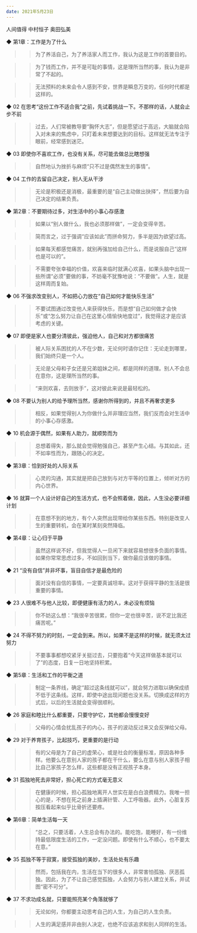 ```yaml
---
date: 2021年5月23日
---
```


人间值得
中村恒子 奥田弘美


◆ 第1章：工作是为了什么

>> 为了养活自己，为了养活家人而工作，我认为这是工作的首要目的。

>> 为了钱而工作，并不是可耻的事情，这是理所当然的事，我认为是非常了不起的。

>> 无法预料的未来会令人感到不安，世界是瞬息万变的，任何时代都是这样的。

◆ 02 在思考“这份工作不适合我”之前，先试着挑战一下。不那样的话，人就会止步不前

>> 过去，人们常被教导要“胸怀大志”，但是愿望过于高远，大脑就会陷入对未来的焦虑中，只盯着未来想要达到的目标。这样就无法专注于眼前，经常感到迷茫。

◆ 03 即使你不喜欢工作，也没有关系，尽可能去做总比瞎想强

>> 自然地认为挫折与麻烦“只不过是偶然发生的事情”。

◆ 04 工作的去留自己决定，别人无从干涉

>> 无论是积极还是消极，最重要的是“自己主动做出抉择”，然后要为自己决定的结果负责。

◆ 第2章：不要期待过多，对生活中的小事心存感激

>> 如果以“别人做什么，我也必须那样做”，一定会变得辛苦。

>> 简而言之，过于强调“应该如此”而拼命努力，多半是因为欲望过高。

>> 如果每天都感觉痛苦，就别再强加给自己什么，而是说服自己“这样也是可以的”。

>> 不需要夸张幸福的价值，欢喜来临时就满心欢喜，如果头脑中出现一些所谓“必须”要做的事，不妨毫不犹豫地说：“不要做”。人生，就是这样周而复始。

◆ 06 不强求改变别人，不如把心力放在“自己如何才能快乐生活”

>> 不要试图通过改变他人来获得快乐，而是想“自己如何做才会快乐”或“怎么努力让自己在这里心情愉快地度过”，我觉得这才是应该考虑的关键。

◆ 07 即便是家人也要分清彼此，强迫他人，自己和对方都很痛苦

>> 被人际关系困扰的人不在少数，无论何时请你记住：无论走到哪里，我们始终只是一个人。

>> 无论是父母和子女还是兄弟姐妹之间，都是同样的道理。别人不会总在意你，这是理所当然的事。

>> “来则欢喜，去则放手”，这对彼此来说是最轻松的。

◆ 08 不要认为别人的给予理所当然，感谢你所得到的，并且不再奢求更多

>> 相反，如果觉得别人为你做什么并非理应当然，我们反而会对生活中的小事心存感激。

◆ 10 机会源于偶然，如果有人助力，就顺势而为

>> 总想着得失，那么就会觉得勉强自己，甚至产生心结。与其如此，还不如率性而为，跟随心的决定。

◆ 第3章：恰到好处的人际关系

>> 心灵的沟通，其实就是把自己放到与对方平等的位置上，倾听对方的内心世界。

◆ 16 就算一个人设计好自己的生活方式，也不会照着做，因此，人生没必要详细计划

>> 在意想不到的地方，有个人突然出现带给你某些东西。特别是改变人生的重要转机，会在某时某刻突然降临。

◆ 第4章：让心归于平静

>> 虽然这样说不好，但我觉得人一旦闲下来就容易想很多负面的事情。如果你常常思虑过多，不如回到当下，做你最应该做的事情。

◆ 21 “没有自信”并非坏事，盲目自信才是最危险的

>> 面对没有自信的事情，一定要真诚坦率。这对于获得平静的生活是很重要的事情。

◆ 23 人很难不与他人比较，即便健康有活力的人，未必没有烦恼

>> 你不妨这么想：“我很辛苦很累，但你一定也很辛苦，说不定比我还痛苦呢。”

◆ 24 不得不努力的时刻，一定会到来。所以，如果不是这样的时候，就无须太过努力

>> 不要事事都想咬紧牙关挺过去，只要抱着“今天这样做基本就可以了”的态度，日复一日地坚持积累。

◆ 第5章：生活和工作的平衡之道

>> 制定一条界线，确定“超过这条线就可以”，就会努力进取以确保成绩不低于这条线。这样，即使中途出现问题也没关系。切换成这样的方式后，以后的生活就会变得很顺利。

◆ 26 家庭和睦比什么都重要，只要守护它，其他都会慢慢变好

>> 父母的心情会扰乱孩子的内心，孩子的波动反过来又会反弹给父母。

◆ 29 对于养育孩子，比起技巧，更重要的是行动

>> 有的父母是为了自己的虚荣心，或是社会的衡量标准，原因各种多样。他要么在意别人家的孩子都在干什么，要么在意与别人家孩子相比自己家孩子怎么样，这些都是没有正视孩子本身。

◆ 31 孤独地死去非常好，担心死亡的方式毫无意义

>> 在健康的时候，担心孤独地离开人世实在是白白浪费精力。我唯一担心的是，不想在死之前身上插满针管、人工呼吸器。此外，心脏复苏按压看起来似乎比骨折还要疼。

◆ 第6章：简单生活每一天

>> “总之，只要活着，人生总会有办法的。能吃饱，能睡好，有一份维持最低限度生活的工作，一定没问题。即使有什么不顺心，也不要太在意。”

◆ 35 孤独不等于寂寞，接受孤独的美妙，生活处处有乐趣

>> 然而，包括我在内，生活在当下的很多人，非常害怕孤独、厌恶孤独。因此，为了不让自己感觉孤独，人会努力与别人建立关系，并试图“密不可分”。

◆ 37 不求功成名就，只要能照亮某个角落就够了

>> 无论如何，你都要主动思考自己的人生，为自己的人生负责。

>> 人生的满足感并非由别人决定，也绝不应该追求和别人同样的生活。